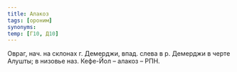 ```yaml
---
title: Алакоз
tags: [ороним]
synonyms:
temp: [Г10, Д10]
---
```


Овраг, нач. на склонах г. Демерджи, впад. слева в р. Демерджи в черте Алушты; в
низовье наз. Кефе-Йол – алакоз – РПН.
